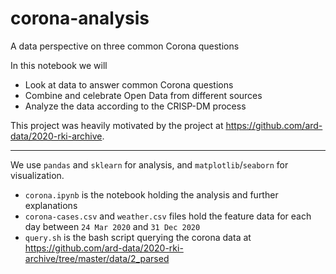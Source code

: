 # corona-analysis
A data perspective on three common Corona questions

In this notebook we will
* Look at data to answer common Corona questions
* Combine and celebrate Open Data from different sources
* Analyze the data according to the CRISP-DM process

This project was heavily motivated by the project at https://github.com/ard-data/2020-rki-archive.

---

We use `pandas` and `sklearn` for analysis, and `matplotlib`/`seaborn` for visualization.

* `corona.ipynb` is the notebook holding the analysis and further explanations
* `corona-cases.csv` and `weather.csv` files hold the feature data for each day between `24 Mar 2020` and `31 Dec 2020`
* `query.sh` is the bash script querying the corona data at https://github.com/ard-data/2020-rki-archive/tree/master/data/2_parsed
